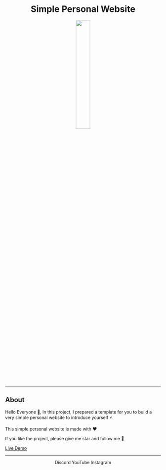 <div align="center">
    <h1>Simple Personal Website</h1>
            <img style="display:block;margin-left:auto;margin-right:auto;width:30%;" src="https://github-readme-stats.vercel.app/api/pin/?username=hajdark43&repo=Personal-Website&theme=react">

</div>

---

## About

Hello Everyone 👋,
In this project, I prepared a template for you to build a very simple personal website to introduce yourself ⚡.

This simple personal website is made with ❤ 

If you like the project, please give me star and follow me 🌼

<a href="http://hajdark.rf.gd">
  Live Demo
</a>

---
<div align="center">
 <a href="https://discord.gg/uMt2Qr66ga" style="text-decoration:none;">
  Discord
</a>
<a href="https://youtube.com/@realhajdark" style="text-decoration:none;">
  YouTube
</a>
<a href="https://instagram.com/hajdark.ir" style="text-decoration:none;">
Instagram
</a>
</div>
